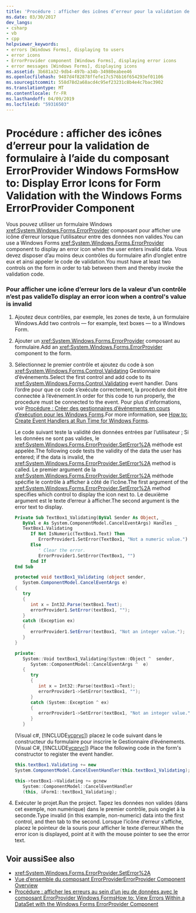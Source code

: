 ```yaml
---
title: 'Procédure : afficher des icônes d’erreur pour la validation de formulaire à l’aide du composant ErrorProvider Windows Forms'
ms.date: 03/30/2017
dev_langs:
- csharp
- vb
- cpp
helpviewer_keywords:
- errors [Windows Forms], displaying to users
- error icons
- ErrorProvider component [Windows Forms], displaying error icons
- error messages [Windows Forms], displaying icons
ms.assetid: 3b681a32-9db4-497b-a34b-34980eabee46
ms.openlocfilehash: 9487d4f82878ffefe17c576b16f654293ef01106
ms.sourcegitcommit: 558d78d2a68acd4c95ef23231c8b4e4c7bac3902
ms.translationtype: MT
ms.contentlocale: fr-FR
ms.lasthandoff: 04/09/2019
ms.locfileid: "59316503"
---
```

# <a name="how-to-display-error-icons-for-form-validation-with-the-windows-forms-errorprovider-component"></a><span data-ttu-id="9389f-102">Procédure : afficher des icônes d’erreur pour la validation de formulaire à l’aide du composant ErrorProvider Windows Forms</span><span class="sxs-lookup"><span data-stu-id="9389f-102">How to: Display Error Icons for Form Validation with the Windows Forms ErrorProvider Component</span></span>
<span data-ttu-id="9389f-103">Vous pouvez utiliser un formulaire Windows <xref:System.Windows.Forms.ErrorProvider> composant pour afficher une icône d’erreur lorsque l’utilisateur entre des données non valides.</span><span class="sxs-lookup"><span data-stu-id="9389f-103">You can use a Windows Forms <xref:System.Windows.Forms.ErrorProvider> component to display an error icon when the user enters invalid data.</span></span> <span data-ttu-id="9389f-104">Vous devez disposer d’au moins deux contrôles du formulaire afin d’onglet entre eux et ainsi appeler le code de validation.</span><span class="sxs-lookup"><span data-stu-id="9389f-104">You must have at least two controls on the form in order to tab between them and thereby invoke the validation code.</span></span>  
  
### <a name="to-display-an-error-icon-when-a-controls-value-is-invalid"></a><span data-ttu-id="9389f-105">Pour afficher une icône d’erreur lors de la valeur d’un contrôle n’est pas valide</span><span class="sxs-lookup"><span data-stu-id="9389f-105">To display an error icon when a control's value is invalid</span></span>  
  
1. <span data-ttu-id="9389f-106">Ajoutez deux contrôles, par exemple, les zones de texte, à un formulaire Windows.</span><span class="sxs-lookup"><span data-stu-id="9389f-106">Add two controls — for example, text boxes — to a Windows Form.</span></span>  
  
2. <span data-ttu-id="9389f-107">Ajouter un <xref:System.Windows.Forms.ErrorProvider> composant au formulaire.</span><span class="sxs-lookup"><span data-stu-id="9389f-107">Add an <xref:System.Windows.Forms.ErrorProvider> component to the form.</span></span>  
  
3. <span data-ttu-id="9389f-108">Sélectionnez le premier contrôle et ajoutez du code à son <xref:System.Windows.Forms.Control.Validating> Gestionnaire d’événements.</span><span class="sxs-lookup"><span data-stu-id="9389f-108">Select the first control and add code to its <xref:System.Windows.Forms.Control.Validating> event handler.</span></span> <span data-ttu-id="9389f-109">Dans l’ordre pour que ce code s’exécute correctement, la procédure doit être connectée à l’événement.</span><span class="sxs-lookup"><span data-stu-id="9389f-109">In order for this code to run properly, the procedure must be connected to the event.</span></span> <span data-ttu-id="9389f-110">Pour plus d'informations, voir [Procédure : Créer des gestionnaires d’événements en cours d’exécution pour les Windows Forms](../how-to-create-event-handlers-at-run-time-for-windows-forms.md).</span><span class="sxs-lookup"><span data-stu-id="9389f-110">For more information, see [How to: Create Event Handlers at Run Time for Windows Forms](../how-to-create-event-handlers-at-run-time-for-windows-forms.md).</span></span>  
  
     <span data-ttu-id="9389f-111">Le code suivant teste la validité des données entrées par l’utilisateur ; Si les données ne sont pas valides, le <xref:System.Windows.Forms.ErrorProvider.SetError%2A> méthode est appelée.</span><span class="sxs-lookup"><span data-stu-id="9389f-111">The following code tests the validity of the data the user has entered; if the data is invalid, the <xref:System.Windows.Forms.ErrorProvider.SetError%2A> method is called.</span></span> <span data-ttu-id="9389f-112">Le premier argument de la <xref:System.Windows.Forms.ErrorProvider.SetError%2A> méthode spécifie le contrôle à afficher à côté de l’icône.</span><span class="sxs-lookup"><span data-stu-id="9389f-112">The first argument of the <xref:System.Windows.Forms.ErrorProvider.SetError%2A> method specifies which control to display the icon next to.</span></span> <span data-ttu-id="9389f-113">Le deuxième argument est le texte d’erreur à afficher.</span><span class="sxs-lookup"><span data-stu-id="9389f-113">The second argument is the error text to display.</span></span>  
  
    ```vb  
    Private Sub TextBox1_Validating(ByVal Sender As Object, _  
       ByVal e As System.ComponentModel.CancelEventArgs) Handles _  
       TextBox1.Validating  
          If Not IsNumeric(TextBox1.Text) Then  
             ErrorProvider1.SetError(TextBox1, "Not a numeric value.")  
          Else  
             ' Clear the error.  
             ErrorProvider1.SetError(TextBox1, "")  
          End If  
    End Sub  
    ```  
  
    ```csharp  
    protected void textBox1_Validating (object sender,  
       System.ComponentModel.CancelEventArgs e)  
    {  
       try  
       {  
          int x = Int32.Parse(textBox1.Text);  
          errorProvider1.SetError(textBox1, "");  
       }  
       catch (Exception ex)  
       {  
          errorProvider1.SetError(textBox1, "Not an integer value.");  
       }  
    }  
    ```  
  
    ```cpp  
    private:  
       System::Void textBox1_Validating(System::Object ^  sender,  
          System::ComponentModel::CancelEventArgs ^  e)  
       {  
          try  
          {  
             int x = Int32::Parse(textBox1->Text);  
             errorProvider1->SetError(textBox1, "");  
          }  
          catch (System::Exception ^ ex)  
          {  
             errorProvider1->SetError(textBox1, "Not an integer value.");  
          }  
       }  
    ```  
  
     <span data-ttu-id="9389f-114">(Visual c#, [!INCLUDE[vcprvc](../../../../includes/vcprvc-md.md)]) placez le code suivant dans le constructeur du formulaire pour inscrire le Gestionnaire d’événements.</span><span class="sxs-lookup"><span data-stu-id="9389f-114">(Visual C#, [!INCLUDE[vcprvc](../../../../includes/vcprvc-md.md)]) Place the following code in the form's constructor to register the event handler.</span></span>  
  
    ```csharp  
    this.textBox1.Validating += new  
    System.ComponentModel.CancelEventHandler(this.textBox1_Validating);  
    ```  
  
    ```cpp  
    this->textBox1->Validating += gcnew  
       System::ComponentModel::CancelEventHandler  
       (this, &Form1::textBox1_Validating);  
    ```  
  
4. <span data-ttu-id="9389f-115">Exécuter le projet.</span><span class="sxs-lookup"><span data-stu-id="9389f-115">Run the project.</span></span> <span data-ttu-id="9389f-116">Tapez les données non valides (dans cet exemple, non numérique) dans le premier contrôle, puis onglet à la seconde.</span><span class="sxs-lookup"><span data-stu-id="9389f-116">Type invalid (in this example, non-numeric) data into the first control, and then tab to the second.</span></span> <span data-ttu-id="9389f-117">Lorsque l’icône d’erreur s’affiche, placez le pointeur de la souris pour afficher le texte d’erreur.</span><span class="sxs-lookup"><span data-stu-id="9389f-117">When the error icon is displayed, point at it with the mouse pointer to see the error text.</span></span>  
  
## <a name="see-also"></a><span data-ttu-id="9389f-118">Voir aussi</span><span class="sxs-lookup"><span data-stu-id="9389f-118">See also</span></span>

- <xref:System.Windows.Forms.ErrorProvider.SetError%2A>
- [<span data-ttu-id="9389f-119">Vue d’ensemble du composant ErrorProvider</span><span class="sxs-lookup"><span data-stu-id="9389f-119">ErrorProvider Component Overview</span></span>](errorprovider-component-overview-windows-forms.md)
- [<span data-ttu-id="9389f-120">Procédure : afficher les erreurs au sein d’un jeu de données avec le composant ErrorProvider Windows Forms</span><span class="sxs-lookup"><span data-stu-id="9389f-120">How to: View Errors Within a DataSet with the Windows Forms ErrorProvider Component</span></span>](view-errors-within-a-dataset-with-wf-errorprovider-component.md)
